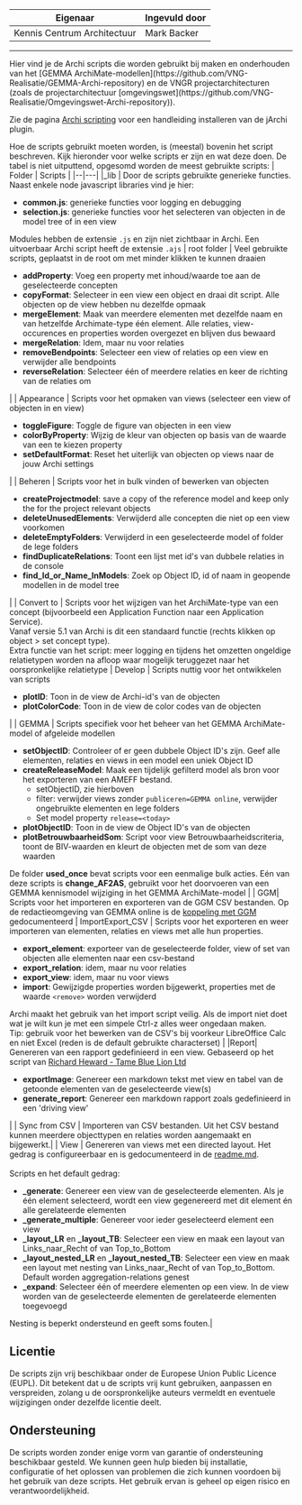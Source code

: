 | Eigenaar | Ingevuld door |
| --- | --- |
| Kennis Centrum Architectuur | Mark Backer |
<hr/>
Hier vind je de Archi scripts die worden gebruikt bij maken en onderhouden van het [GEMMA ArchiMate-modellen](https://github.com/VNG-Realisatie/GEMMA-Archi-repository) en de VNGR projectarchitecturen (zoals de projectarchitectuur [omgevingswet](https://github.com/VNG-Realisatie/Omgevingswet-Archi-repository)).

Zie de pagina [Archi scripting](https://redactie.gemmaonline.nl/index.php/Archi_scripting) voor een handleiding installeren van de jArchi plugin.

Hoe de scripts gebruikt moeten worden, is (meestal) bovenin het script beschreven. Kijk hieronder voor welke scripts er zijn en wat deze doen. De tabel is niet uitputtend, opgesomd worden de meest gebruikte scripts:
| Folder  | Scripts  |
|--|---|
|_lib | Door de scripts gebruikte generieke functies. Naast enkele node javascript libraries vind je hier: <ul><li>**common.js**: generieke functies voor logging en debugging</li><li>**selection.js**: generieke functies voor het selecteren van objecten in de model tree of in een view</li></ul>Modules hebben de extensie `.js` en zijn niet zichtbaar in  Archi. Een uitvoerbaar Archi script heeft de extensie `.ajs`
| root folder | Veel gebruikte scripts, geplaatst in de root om met minder klikken te kunnen draaien <ul><li>**addProperty**: Voeg een property met inhoud/waarde toe aan de geselecteerde concepten</li><li>**copyFormat**: Selecteer in een view een object en draai dit script. Alle objecten op de view hebben nu dezelfde opmaak</li><li>**mergeElement**: Maak van meerdere elementen met dezelfde naam en van hetzelfde Archimate-type één element. Alle relaties, view-occurences en properties worden overgezet en blijven dus bewaard </li><li>**mergeRelation**: Idem, maar nu voor relaties</li><li>**removeBendpoints**: Selecteer een view of relaties op een view en verwijder alle bendpoints</li><li>**reverseRelation**: Selecteer één of meerdere relaties en keer de richting van de relaties om</li></ul> |
| Appearance  | Scripts voor het opmaken van views (selecteer een view of objecten in en view) <ul><li>**toggleFigure**: Toggle de figure van objecten in een view</li><li>**colorByProperty**: Wijzig de kleur van objecten op basis van de waarde van een te kiezen property</li><li>**setDefaultFormat**: Reset het uiterlijk van objecten op views naar de jouw Archi settings</li></ul> |
| Beheren | Scripts voor het in bulk vinden of bewerken van objecten <ul><li> **createProjectmodel**: save a copy of the reference model and keep only the for the project relevant objects</li><li> **deleteUnusedElements**: Verwijderd alle concepten die niet op een view voorkomen</li><li>**deleteEmptyFolders**: Verwijderd in een geselecteerde model of folder de lege folders </li><li>**findDuplicateRelations**: Toont een lijst met id's van dubbele relaties in de console</li><li>**find_Id_or_Name_InModels**: Zoek op Object ID, id of naam in geopende modellen in de model tree</li></ul> |
| Convert to | Scripts voor het wijzigen van het ArchiMate-type van een concept (bijvoorbeeld een Application Function naar een Application Service). <br>Vanaf versie 5.1 van Archi is dit een standaard functie (rechts klikken op object > set concept type).<br>Extra functie van het script: meer logging en tijdens het omzetten ongeldige relatietypen worden na afloop waar mogelijk teruggezet naar het oorspronkelijke relatietype
| Develop | Scripts nuttig voor het ontwikkelen van scripts <ul><li>**plotID**: Toon in de view de Archi-id's van de objecten</li><li>**plotColorCode**: Toon in de view de color codes van de objecten</li></ul> |
| GEMMA  | Scripts specifiek voor het beheer van het GEMMA ArchiMate-model of afgeleide modellen <ul><li>**setObjectID**: Controleer of er geen dubbele Object ID's zijn. Geef alle elementen, relaties en views in een model een uniek Object ID</li><li>**createReleaseModel**: Maak een tijdelijk gefilterd model als bron voor het exporteren van een AMEFF bestand.  <ul><li>setObjectID, zie hierboven</li><li>filter: verwijder views zonder `publiceren=GEMMA online`, verwijder ongebruikte elementen en lege folders </li><li> Set model property `release=<today>`</li></ul></li><li>**plotObjectID**: Toon in de view de Object ID's van de objecten</li><li>**plotBetrouwbaarheidSom**: Script voor view Betrouwbaarheidscriteria, toont de BIV-waarden en kleurt de objecten met de som van deze waarden</li></ul>De folder **used_once** bevat scripts voor een eenmalige bulk acties. Eén van deze scripts is **change_AF2AS**, gebruikt voor het doorvoeren van een GEMMA kennismodel wijziging in het GEMMA ArchiMate-model |
| GGM| Scripts voor het importeren en exporteren van de GGM CSV bestanden. Op de redactieomgeving van GEMMA online is de [koppeling met GGM](https://redactie.gemmaonline.nl/index.php/Koppeling_met_GGM) gedocumenteerd
| ImportExport_CSV  | Scripts voor het exporteren en weer importeren van elementen, relaties en views met alle hun properties. <ul><li> **export_element**: exporteer van de geselecteerde folder, view of set van objecten alle elementen naar een csv-bestand</li><li> **export_relation**: idem, maar nu voor relaties</li><li> **export_view**: idem, maar nu voor views</li><li>**import**: Gewijzigde properties worden bijgewerkt, properties met de waarde `<remove>` worden verwijderd</li></ul>Archi maakt het gebruik van het import script veilig. Als de import niet doet wat je wilt kun je met een simpele Ctrl-z alles weer ongedaan maken.<br>Tip: gebruik voor het bewerken van de CSV's bij voorkeur LibreOffice Calc en niet Excel (reden is de default gebruikte characterset) |
|Report| Genereren van een rapport gedefinieerd in een view. Gebaseerd op het script van  [Richard Heward - Tame Blue Lion Ltd](https://www.tamebluelion.co.uk/archimate-documentation) <ul><li>**exportImage**: Genereer een markdown tekst met view en tabel van de getoonde elementen van de geselecteerde view(s)</li><li>**generate_report**: Genereer een markdown rapport zoals gedefinieerd in een 'driving view'</li></ul> |
| Sync from CSV | Importeren van CSV bestanden. Uit het CSV bestand kunnen meerdere objecttypen en relaties worden aangemaakt en bijgewerkt.|
| View | Genereren van views met een directed layout. Het gedrag is configureerbaar en is gedocumenteerd in de [readme.md](Scripts/View/readme.md).<br><br>Scripts en het default gedrag:<ul><li>**_generate**: Genereer een view van de geselecteerde elementen. Als je één element selecteerd, wordt een view gegenereerd met dit element én alle gerelateerde elementen</li><li>**_generate_multiple**: Genereer voor ieder geselecteerd element een view</li><li>**_layout_LR** en **_layout_TB**: Selecteer een view en maak een layout van Links_naar_Recht of van Top_to_Bottom</li><li>**_layout_nested_LR** en **_layout_nested_TB**: Selecteer een view en maak een layout met nesting van Links_naar_Recht of van Top_to_Bottom. Default worden aggregation-relations genest</li><li>**_expand**: Selecteer één of meerdere elementen op een view. In de view worden van de geselecteerde elementen de gerelateerde elementen toegevoegd</li></ul> Nesting is beperkt ondersteund en geeft soms fouten.|

## Licentie
De scripts zijn vrij beschikbaar onder de Europese Union Public Licence (EUPL). Dit betekent dat u de scripts vrij kunt gebruiken, aanpassen en verspreiden, zolang u de oorspronkelijke auteurs vermeldt en eventuele wijzigingen onder dezelfde licentie deelt.

## Ondersteuning
De scripts worden zonder enige vorm van garantie of ondersteuning beschikbaar gesteld. We kunnen geen hulp bieden bij installatie, configuratie of het oplossen van problemen die zich kunnen voordoen bij het gebruik van deze scripts. Het gebruik ervan is geheel op eigen risico en verantwoordelijkheid. 
